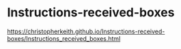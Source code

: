 # Instructions-received-boxes
https://christopherkeith.github.io/Instructions-received-boxes/Instructions_received_boxes.html
